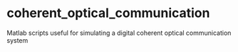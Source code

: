 # coherent_optical_communication
Matlab scripts useful for simulating a digital coherent optical communication system

